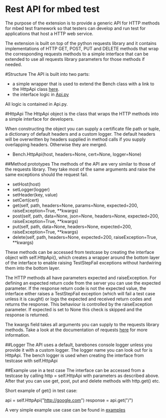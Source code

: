 # Rest API for mbed test
The purpose of the extension is to provide a generic API for HTTP methods for mbed test framework so that testers can develop and run test for applications that host a HTTP web service. 

The extension is built on top of the python requests library and it contains implementations of HTTP GET, POST, PUT and DELETE methods that wrap the corresponding requests methods to a simple interface that can be extended to use all requests library parameters for those methods if needed. 

#Structure
The API is built into two parts:

* a simple wrapper that is used to extend the Bench class with a link to the HttpApi class [here](../mbed_test/Extensions/HttpApi.py).
* the interface logic in [Api.py](../mbed_test/Extensions/HTTP/Api.py)

All logic is contained in Api.py. 

#HttpApi
The HttpApi object is the class that wraps the HTTP methods into a simple interface for developers.

When constructing the object you can supply a certificate file path or tuple, a dictionary of default headers and a custom logger.
The default headers will be overwritten by headers supplied in method calls if you supply overlapping headers. Otherwise they are merged.

* Bench.HttpApi(host, headers=None, cert=None, logger=None)

##Method prototypes
The methods of the API are very similar to those of the requests library. They take most of the same arguments and raise the same exceptions should the request fail.

* setHost(host)
* setLogger(logger)
* setHeader(key, value)
* setCert(cert)
* get(self, path, headers=None, params=None, expected=200, raiseException=True, **kwargs)
* post(self, path, data=None, json=None, headers=None, expected=200, raiseException=True, **kwargs)
* put(self, path, data=None, headers=None, expected=200, raiseException=True, **kwargs)
* delete(self, path, headers=None, expected=200, raiseException=True, **kwargs)

These methods can be accessed from testcase by creating the interface object with self.HttpApi(), which creates a wrapper around the bottom layer of the interface to 
enable raising TestStepFail exceptions without hardwiring them into the bottom layer.

The HTTP methods all have parameters expected and raiseException. For defining an expected return code from the server you can use the expected parameter.
If the response return code is not the expected value, the interface either raises a TestStepFail exception (which will fail a test case unless it is caught) or logs the expected and received return codes and returns the response.
This behaviour is controlled by the raiseException parameter. If expected is set to None this check is skipped and the response is returned.

The kwargs field takes all arguments you can supply to the requests library methods. Take a look at the documentation of requests [here](http://docs.python-requests.org/en/master/api/) for more information.

##Logger
The API uses a default, barebones console logger unless you provide it with a custom logger. The logger name you can look out for is HttpApi.
The bench logger is used when creating the interface from testcase with self.HttpApi

##Example use in a test case
The interface can be accessed from a testcase by calling http = self.HttpApi with parameters as described above. After that you can use get, post, put and delete methods
with http.get() etc.

Short example of get() in test case:

api = self.HttpApi("http://google.com")
response = api.get("/")

A very simple example use case can be found in [examples](../examples/sample_http.py)


